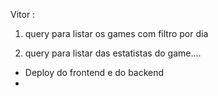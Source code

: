 

Vitor :

1. query para listar os games com filtro por dia

2. query para listar das estatistas do game....


- Deploy do frontend e do backend
- 
